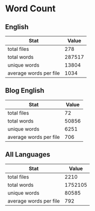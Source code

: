 # Word Count

## English

Stat | Value
---- | -----
total files | 278
total words | 287517
unique words | 13804
average words per file | 1034

## Blog English

Stat | Value
---- | -----
total files | 72
total words | 50856
unique words | 6251
average words per file | 706

## All Languages

Stat | Value
---- | -----
total files | 2210
total words | 1752105
unique words | 80585
average words per file | 792
